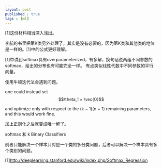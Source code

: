 ```yaml
---
layout: post
published : true
tags : [ml]
---
```




[1]这份材料相当深入浅出。

李航的书里把第K类另外处理了，其实是没有必要的，因为第K类和其他类的地位是一样的。[1]中的公式更好理解。

[1]中讲到softmax具有overparameterized，有多解，换句话说两组不同参数的softmax，给出的分布也有可能完全一样。
有点类似线性代数中不同参数的平行向量。

使用牛顿迭代法会遇到问题。

one could instead set
$$\theta_1 = \vec{0}$$

and optimize only with respect to the (k − 1)(n + 1) remaining parameters, and this would work fine.

加上正则化之后就变成唯一解了。

softmax 和 k Binary Classifiers  

前者只能解决一个样本只对应一个类的多分类问题，后者可以解决一个样本具有多个类别的问题。   






[1]http://deeplearning.stanford.edu/wiki/index.php/Softmax_Regression
